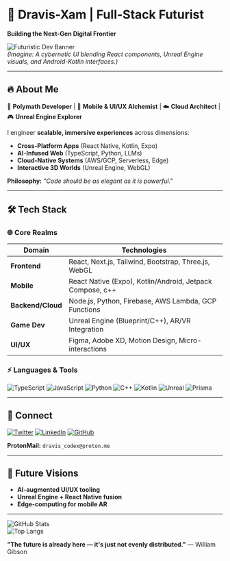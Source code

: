 # 💫 Dravis-Xam | Full-Stack Futurist  
**Building the Next-Gen Digital Frontier**  

![Futuristic Dev Banner](https://github.com/Dravis-Xam/Dravis-Xam/assets/.../banner-neon.gif)  
*(Imagine: A cybernetic UI blending React components, Unreal Engine visuals, and Android-Kotlin interfaces.)*  

---

## 🔥 **About Me**  
🚀 **Polymath Developer** | 📱 **Mobile & UI/UX Alchemist** | ☁️ **Cloud Architect** | 🎮 **Unreal Engine Explorer**  

I engineer **scalable, immersive experiences** across dimensions:  
- **Cross-Platform Apps** (React Native, Kotlin, Expo)  
- **AI-Infused Web** (TypeScript, Python, LLMs)  
- **Cloud-Native Systems** (AWS/GCP, Serverless, Edge)  
- **Interactive 3D Worlds** (Unreal Engine, WebGL)  

**Philosophy:** *"Code should be as elegant as it is powerful."*  

---

## 🛠 **Tech Stack**  

### **🌐 Core Realms**  
| **Domain**         | **Technologies**                                                                 |
|--------------------|---------------------------------------------------------------------------------|
| **Frontend**       | React, Next.js, Tailwind, Bootstrap, Three.js, WebGL                            |
| **Mobile**         | React Native (Expo), Kotlin/Android, Jetpack Compose, c++                       |
| **Backend/Cloud**  | Node.js, Python, Firebase, AWS Lambda, GCP Functions                           |
| **Game Dev**       | Unreal Engine (Blueprint/C++), AR/VR Integration                                |
| **UI/UX**          | Figma, Adobe XD, Motion Design, Micro-interactions                             |

### **⚡ Languages & Tools**  
![TypeScript](https://img.shields.io/badge/TypeScript-3178C6?style=for-the-badge&logo=typescript&logoColor=white)
![JavaScript](https://img.shields.io/badge/JavaScript-F7DF1E?style=for-the-badge&logo=javascript&logoColor=black)
![Python](https://img.shields.io/badge/Python-3776AB?style=for-the-badge&logo=python&logoColor=white)
![C++](https://img.shields.io/badge/C++-00599C?style=for-the-badge&logo=c%2B%2B&logoColor=white)
![Kotlin](https://img.shields.io/badge/Kotlin-7F52FF?style=for-the-badge&logo=kotlin&logoColor=white)
![Unreal](https://img.shields.io/badge/Unreal_Engine-0E1128?style=for-the-badge&logo=unrealengine&logoColor=white)
![Prisma](https://img.shields.io/badge/PRISMA%20-20B2AA?style=for-the-badge&logo=prisma)

---


## 📡 **Connect**  

[![Twitter](https://img.shields.io/badge/Twitter-1DA1F2?style=for-the-badge&logo=twitter&logoColor=white)](https://x.com/Dravls142299)
[![LinkedIn](https://img.shields.io/badge/LinkedIn-0077B5?style=for-the-badge&logo=linkedin&logoColor=white)](https://linkedin.com/in/dravisxam)
[![GitHub](https://img.shields.io/badge/GitHub-181717?style=for-the-badge&logo=github&logoColor=white)](https://github.com/Dravis-Xam)  

**ProtonMail:** `dravis_codex@proton.me`   


---

## 🌟 **Future Visions**  
- **AI-augmented UI/UX tooling**  
- **Unreal Engine + React Native fusion**  
- **Edge-computing for mobile AR**  

---

![GitHub Stats](https://github-readme-stats.vercel.app/api?username=Dravis-Xam&show_icons=true&theme=dracula&hide_border=true&count_private=true)  
![Top Langs](https://github-readme-stats.vercel.app/api/top-langs/?username=Dravis-Xam&layout=compact&theme=dracula&hide_border=true)  

**"The future is already here — it's just not evenly distributed."** — William Gibson  
